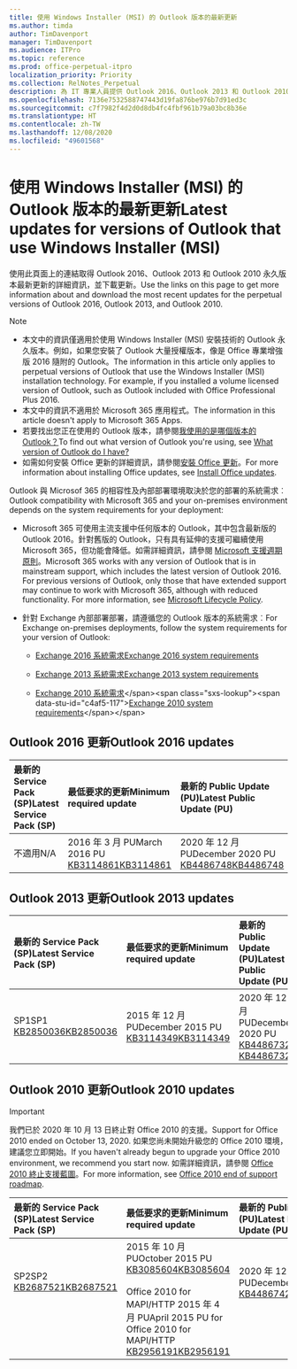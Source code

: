 ```yaml
---
title: 使用 Windows Installer (MSI) 的 Outlook 版本的最新更新
ms.author: timda
author: TimDavenport
manager: TimDavenport
ms.audience: ITPro
ms.topic: reference
ms.prod: office-perpetual-itpro
localization_priority: Priority
ms.collection: RelNotes_Perpetual
description: 為 IT 專業人員提供 Outlook 2016、Outlook 2013 和 Outlook 2010 永久版本的最新更新資訊連結
ms.openlocfilehash: 7136e7532588747443d19fa876be976b7d91ed3c
ms.sourcegitcommit: c7f7982f4d2d0d8db4fc4fbf961b79a03bc8b36e
ms.translationtype: HT
ms.contentlocale: zh-TW
ms.lasthandoff: 12/08/2020
ms.locfileid: "49601568"
---
```

# <a name="latest-updates-for-versions-of-outlook-that-use-windows-installer-msi"></a><span data-ttu-id="c4af5-103">使用 Windows Installer (MSI) 的 Outlook 版本的最新更新</span><span class="sxs-lookup"><span data-stu-id="c4af5-103">Latest updates for versions of Outlook that use Windows Installer (MSI)</span></span>

<span data-ttu-id="c4af5-104">使用此頁面上的連結取得 Outlook 2016、Outlook 2013 和 Outlook 2010 永久版本最新更新的詳細資訊，並下載更新。</span><span class="sxs-lookup"><span data-stu-id="c4af5-104">Use the links on this page to get more information about and download the most recent updates for the perpetual versions of Outlook 2016, Outlook 2013, and Outlook 2010.</span></span>
  
> [!NOTE]
> - <span data-ttu-id="c4af5-p101">本文中的資訊僅適用於使用 Windows Installer (MSI) 安裝技術的 Outlook 永久版本。例如，如果您安裝了 Outlook 大量授權版本，像是 Office 專業增強版 2016 隨附的 Outlook。</span><span class="sxs-lookup"><span data-stu-id="c4af5-p101">The information in this article only applies to perpetual versions of Outlook that use the Windows Installer (MSI) installation technology. For example, if you installed a volume licensed version of Outlook, such as Outlook included with Office Professional Plus 2016.</span></span>
> - <span data-ttu-id="c4af5-107">本文中的資訊不適用於 Microsoft 365 應用程式。</span><span class="sxs-lookup"><span data-stu-id="c4af5-107">The information in this article doesn't apply to Microsoft 365 Apps.</span></span>
> - <span data-ttu-id="c4af5-108">若要找出您正在使用的 Outlook 版本，請參閱[我使用的是哪個版本的 Outlook？](https://support.office.com/article/b3a9568c-edb5-42b9-9825-d48d82b2257c)</span><span class="sxs-lookup"><span data-stu-id="c4af5-108">To find out what version of Outlook you're using, see [What version of Outlook do I have?](https://support.office.com/article/b3a9568c-edb5-42b9-9825-d48d82b2257c)</span></span>
> - <span data-ttu-id="c4af5-109">如需如何安裝 Office 更新的詳細資訊，請參閱[安裝 Office 更新](https://support.office.com/article/2ab296f3-7f03-43a2-8e50-46de917611c5)。</span><span class="sxs-lookup"><span data-stu-id="c4af5-109">For more information about installing Office updates, see [Install Office updates](https://support.office.com/article/2ab296f3-7f03-43a2-8e50-46de917611c5).</span></span> 
  
<span data-ttu-id="c4af5-110">Outlook 與 Microsof 365 的相容性及內部部署環境取決於您的部署的系統需求︰</span><span class="sxs-lookup"><span data-stu-id="c4af5-110">Outlook compatibility with Microsoft 365 and your on-premises environment depends on the system requirements for your deployment:</span></span>
  
- <span data-ttu-id="c4af5-p102">Microsoft 365 可使用主流支援中任何版本的 Outlook，其中包含最新版的 Outlook 2016。針對舊版的 Outlook，只有具有延伸的支援可繼續使用 Microsoft 365，但功能會降低。如需詳細資訊，請參閱 [Microsoft 支援週期原則](https://support.microsoft.com/lifecycle)。</span><span class="sxs-lookup"><span data-stu-id="c4af5-p102">Microsoft 365 works with any version of Outlook that is in mainstream support, which includes the latest version of Outlook 2016. For previous versions of Outlook, only those that have extended support may continue to work with Microsoft 365, although with reduced functionality. For more information, see [Microsoft Lifecycle Policy](https://support.microsoft.com/lifecycle).</span></span>
    
- <span data-ttu-id="c4af5-114">針對 Exchange 內部部署部署，請遵循您的 Outlook 版本的系統需求︰</span><span class="sxs-lookup"><span data-stu-id="c4af5-114">For Exchange on-premises deployments, follow the system requirements for your version of Outlook:</span></span>
    
  - [<span data-ttu-id="c4af5-115">Exchange 2016 系統需求</span><span class="sxs-lookup"><span data-stu-id="c4af5-115">Exchange 2016 system requirements</span></span>](https://docs.microsoft.com/Exchange/plan-and-deploy/system-requirements)
    
  - [<span data-ttu-id="c4af5-116">Exchange 2013 系統需求</span><span class="sxs-lookup"><span data-stu-id="c4af5-116">Exchange 2013 system requirements</span></span>](https://docs.microsoft.com/exchange/exchange-2013-system-requirements-exchange-2013-help)
    
  - <span data-ttu-id="c4af5-117">[Exchange 2010 系統需求](https://docs.microsoft.com/previous-versions/office/exchange-server-2010/aa996719(v=exchg.141))</span><span class="sxs-lookup"><span data-stu-id="c4af5-117">[Exchange 2010 system requirements](https://docs.microsoft.com/previous-versions/office/exchange-server-2010/aa996719(v=exchg.141))</span></span>

   
## <a name="outlook-2016-updates"></a><span data-ttu-id="c4af5-118">Outlook 2016 更新</span><span class="sxs-lookup"><span data-stu-id="c4af5-118">Outlook 2016 updates</span></span>

|<span data-ttu-id="c4af5-119">**最新的 Service Pack (SP)**</span><span class="sxs-lookup"><span data-stu-id="c4af5-119">**Latest Service Pack (SP)**</span></span>|<span data-ttu-id="c4af5-120">**最低要求的更新**</span><span class="sxs-lookup"><span data-stu-id="c4af5-120">**Minimum required update**</span></span>|<span data-ttu-id="c4af5-121">**最新的 Public Update (PU)**</span><span class="sxs-lookup"><span data-stu-id="c4af5-121">**Latest Public Update (PU)**</span></span>|
|:-----|:-----|:-----|
|<span data-ttu-id="c4af5-122">不適用</span><span class="sxs-lookup"><span data-stu-id="c4af5-122">N/A</span></span>  <br/> |<span data-ttu-id="c4af5-123">2016 年 3 月 PU</span><span class="sxs-lookup"><span data-stu-id="c4af5-123">March 2016 PU</span></span> <br/>[<span data-ttu-id="c4af5-124">KB3114861</span><span class="sxs-lookup"><span data-stu-id="c4af5-124">KB3114861</span></span>](https://support.microsoft.com/help/3114861) <br/> |<span data-ttu-id="c4af5-125">2020 年 12 月 PU</span><span class="sxs-lookup"><span data-stu-id="c4af5-125">December 2020 PU</span></span> <br/>[<span data-ttu-id="c4af5-126">KB4486748</span><span class="sxs-lookup"><span data-stu-id="c4af5-126">KB4486748</span></span>](https://support.microsoft.com/help/4486748) 

## <a name="outlook-2013-updates"></a><span data-ttu-id="c4af5-127">Outlook 2013 更新</span><span class="sxs-lookup"><span data-stu-id="c4af5-127">Outlook 2013 updates</span></span>

|<span data-ttu-id="c4af5-128">**最新的 Service Pack (SP)**</span><span class="sxs-lookup"><span data-stu-id="c4af5-128">**Latest Service Pack (SP)**</span></span>|<span data-ttu-id="c4af5-129">**最低要求的更新**</span><span class="sxs-lookup"><span data-stu-id="c4af5-129">**Minimum required update**</span></span>|<span data-ttu-id="c4af5-130">**最新的 Public Update (PU)**</span><span class="sxs-lookup"><span data-stu-id="c4af5-130">**Latest Public Update (PU)**</span></span>|
|:-----|:-----|:-----|
|<span data-ttu-id="c4af5-131">SP1</span><span class="sxs-lookup"><span data-stu-id="c4af5-131">SP1</span></span>  <br/>[<span data-ttu-id="c4af5-132">KB2850036</span><span class="sxs-lookup"><span data-stu-id="c4af5-132">KB2850036</span></span>](https://go.microsoft.com/fwlink/p/?LinkId=512538) <br/> |<span data-ttu-id="c4af5-133">2015 年 12 月 PU</span><span class="sxs-lookup"><span data-stu-id="c4af5-133">December 2015 PU</span></span> <br/>[<span data-ttu-id="c4af5-134">KB3114349</span><span class="sxs-lookup"><span data-stu-id="c4af5-134">KB3114349</span></span>](https://support.microsoft.com/kb/3114349) <br/> |<span data-ttu-id="c4af5-135">2020 年 12 月 PU</span><span class="sxs-lookup"><span data-stu-id="c4af5-135">December 2020 PU</span></span> <br/>[<span data-ttu-id="c4af5-136">KB4486732 </span><span class="sxs-lookup"><span data-stu-id="c4af5-136">KB4486732 </span></span>](https://support.microsoft.com/help/4486732 )  |
   
## <a name="outlook-2010-updates"></a><span data-ttu-id="c4af5-137">Outlook 2010 更新</span><span class="sxs-lookup"><span data-stu-id="c4af5-137">Outlook 2010 updates</span></span>
> [!IMPORTANT]
> <span data-ttu-id="c4af5-138">我們已於 2020 年 10 月 13 日終止對 Office 2010 的支援。</span><span class="sxs-lookup"><span data-stu-id="c4af5-138">Support for Office 2010 ended on October 13, 2020.</span></span> <span data-ttu-id="c4af5-139">如果您尚未開始升級您的 Office 2010 環境，建議您立即開始。</span><span class="sxs-lookup"><span data-stu-id="c4af5-139">If you haven't already begun to upgrade your Office 2010 environment, we recommend you start now.</span></span> <span data-ttu-id="c4af5-140">如需詳細資訊，請參閱 [Office 2010 終止支援藍圖](https://docs.microsoft.com/DeployOffice/office-2010-end-support-roadmap)。</span><span class="sxs-lookup"><span data-stu-id="c4af5-140">For more information, see [Office 2010 end of support roadmap](https://docs.microsoft.com/DeployOffice/office-2010-end-support-roadmap).</span></span>

|<span data-ttu-id="c4af5-141">**最新的 Service Pack (SP)**</span><span class="sxs-lookup"><span data-stu-id="c4af5-141">**Latest Service Pack (SP)**</span></span>|<span data-ttu-id="c4af5-142">**最低要求的更新**</span><span class="sxs-lookup"><span data-stu-id="c4af5-142">**Minimum required update**</span></span>|<span data-ttu-id="c4af5-143">**最新的 Public Update (PU)**</span><span class="sxs-lookup"><span data-stu-id="c4af5-143">**Latest Public Update (PU)**</span></span>|
|:-----|:-----|:-----|
|<span data-ttu-id="c4af5-144">SP2</span><span class="sxs-lookup"><span data-stu-id="c4af5-144">SP2</span></span> <br/>[<span data-ttu-id="c4af5-145">KB2687521</span><span class="sxs-lookup"><span data-stu-id="c4af5-145">KB2687521</span></span>](https://go.microsoft.com/fwlink/p/?LinkId=512542) <br><br><br><br/> |<span data-ttu-id="c4af5-146">2015 年 10 月 PU</span><span class="sxs-lookup"><span data-stu-id="c4af5-146">October 2015 PU</span></span> <br/> [<span data-ttu-id="c4af5-147">KB3085604</span><span class="sxs-lookup"><span data-stu-id="c4af5-147">KB3085604</span></span>](https://support.microsoft.com/kb/3085604) <br/><br/>  <span data-ttu-id="c4af5-148">Office 2010 for MAPI/HTTP 2015 年 4 月 PU</span><span class="sxs-lookup"><span data-stu-id="c4af5-148">April 2015 PU for Office 2010 for MAPI/HTTP</span></span> <br/> [<span data-ttu-id="c4af5-149">KB2956191</span><span class="sxs-lookup"><span data-stu-id="c4af5-149">KB2956191</span></span>](https://support.microsoft.com/help/2956191/april-14-2015-update-for-office-2010-kb2956191) <br/> |<span data-ttu-id="c4af5-150">2020 年 12 月 PU</span><span class="sxs-lookup"><span data-stu-id="c4af5-150">December 2020 PU</span></span> <br/>[<span data-ttu-id="c4af5-151">KB4486742</span><span class="sxs-lookup"><span data-stu-id="c4af5-151">KB4486742</span></span>](https://support.microsoft.com/help/4486742) <br><br><br><br/>|
   

